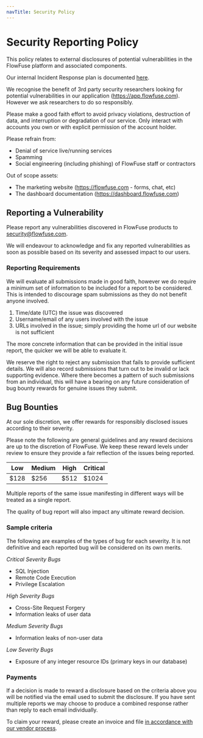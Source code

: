 ```yaml
---
navTitle: Security Policy
---
```


# Security Reporting Policy

This policy relates to external disclosures of potential vulnerabilities in the
FlowFuse platform and associated components.

Our internal Incident Response plan is documented [here](../company/security/incident-response.md).

We recognise the benefit of 3rd party security researchers looking for potential vulnerabilities in our application (https://app.flowfuse.com).
However we ask researchers to do so responsibly.

Please make a good faith effort to avoid privacy violations, destruction of data, and interruption or degradation of our service. Only interact with accounts you own or with explicit permission of the account holder.

Please refrain from:
 - Denial of service live/running services
 - Spamming
 - Social engineering (including phishing) of FlowFuse staff or contractors

Out of scope assets:
 - The marketing website (https://flowfuse.com - forms, chat, etc)
 - The dashboard documentation (https://dashboard.flowfuse.com)

## Reporting a Vulnerability

Please report any vulnerabilities discovered in FlowFuse products to security@flowfuse.com.

We will endeavour to acknowledge and fix any reported vulnerabilities as soon as possible based
on its severity and assessed impact to our users.

### Reporting Requirements

We will evaluate all submissions made in good faith, however we do require a minimum set of information
to be included for a report to be considered. This is intended to discourage spam submissions as they
do not benefit anyone involved.

1. Time/date (UTC) the issue was discovered
2. Username/email of any users involved with the issue
3. URLs involved in the issue; simply providing the home url of our website is not sufficient

The more concrete information that can be provided in the initial issue report, the quicker we will
be able to evaluate it.

We reserve the right to reject any submission that fails to provide sufficient details. We will also
record submissions that turn out to be invalid or lack supporting evidence. Where there becomes a
pattern of such submissions from an individual, this will have a bearing on any future consideration
of bug bounty rewards for genuine issues they submit.

## Bug Bounties

At our sole discretion, we offer rewards for responsibly disclosed issues according
to their severity.

Please note the following are general guidelines and any reward decisions are up
to the discretion of FlowFuse. We keep these reward levels under review to ensure
they provide a fair reflection of the issues being reported.


Low   | Medium   | High   | Critical
------|----------|--------|----------
$128  | $256     | $512   | $1024


Multiple reports of the same issue manifesting in different ways will be treated
as a single report.

The quality of bug report will also impact any ultimate reward decision.

### Sample criteria

The following are examples of the types of bug for each severity. It is not
definitive and each reported bug will be considered on its own merits.

*Critical Severity Bugs*

 - SQL Injection
 - Remote Code Execution
 - Privilege Escalation

*High Severity Bugs*

 - Cross-Site Request Forgery
 - Information leaks of user data

*Medium Severity Bugs*

 - Information leaks of non-user data

*Low Severity Bugs*

 - Exposure of any integer resource IDs (primary keys in our database)

### Payments

If a decision is made to reward a disclosure based on the criteria above you will be notified via the email used to submit the disclosure. If you have sent multiple reports we may choose to produce a combined response rather than reply to each email individually.

To claim your reward, please create an invoice and file [in accordance with our vendor process](/handbook/operations/vendors/#process).
